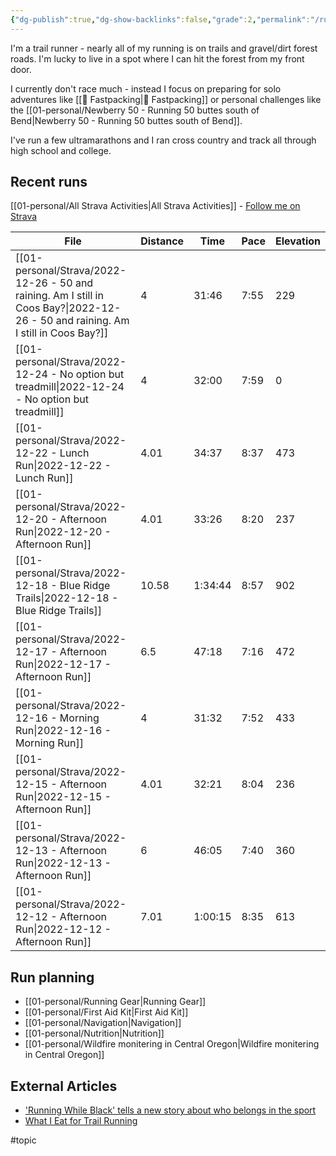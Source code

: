 ```yaml
---
{"dg-publish":true,"dg-show-backlinks":false,"grade":2,"permalink":"/running/","dgShowBacklinks":false,"dgPassFrontmatter":true}
---
```



I'm a trail runner - nearly all of my running is on trails and gravel/dirt forest roads. I'm lucky to live in a spot where I can hit the forest from my front door.

I currently don't race much - instead I focus on preparing for solo adventures like [[📘 Fastpacking\|📘 Fastpacking]] or personal challenges like the [[01-personal/Newberry 50 - Running 50 buttes south of Bend\|Newberry 50 - Running 50 buttes south of Bend]].

I've run a few ultramarathons and I ran cross country and track all through high school and college.

## Recent runs

[[01-personal/All Strava Activities\|All Strava Activities]] - [Follow me on Strava](https://www.strava.com/athletes/aaronjamesyoung)

| File                                                                                                                                 | Distance | Time    | Pace | Elevation |
| ------------------------------------------------------------------------------------------------------------------------------------ | -------- | ------- | ---- | --------- |
| [[01-personal/Strava/2022-12-26 - 50 and raining. Am I still in Coos Bay?\|2022-12-26 - 50 and raining. Am I still in Coos Bay?]] | 4        | 31:46   | 7:55 | 229       |
| [[01-personal/Strava/2022-12-24 - No option but treadmill\|2022-12-24 - No option but treadmill]]                                 | 4        | 32:00   | 7:59 | 0         |
| [[01-personal/Strava/2022-12-22 - Lunch Run\|2022-12-22 - Lunch Run]]                                                             | 4.01     | 34:37   | 8:37 | 473       |
| [[01-personal/Strava/2022-12-20 - Afternoon Run\|2022-12-20 - Afternoon Run]]                                                     | 4.01     | 33:26   | 8:20 | 237       |
| [[01-personal/Strava/2022-12-18 - Blue Ridge Trails\|2022-12-18 - Blue Ridge Trails]]                                             | 10.58    | 1:34:44 | 8:57 | 902       |
| [[01-personal/Strava/2022-12-17 - Afternoon Run\|2022-12-17 - Afternoon Run]]                                                     | 6.5      | 47:18   | 7:16 | 472       |
| [[01-personal/Strava/2022-12-16 - Morning Run\|2022-12-16 - Morning Run]]                                                         | 4        | 31:32   | 7:52 | 433       |
| [[01-personal/Strava/2022-12-15 - Afternoon Run\|2022-12-15 - Afternoon Run]]                                                     | 4.01     | 32:21   | 8:04 | 236       |
| [[01-personal/Strava/2022-12-13 - Afternoon Run\|2022-12-13 - Afternoon Run]]                                                     | 6        | 46:05   | 7:40 | 360       |
| [[01-personal/Strava/2022-12-12 - Afternoon Run\|2022-12-12 - Afternoon Run]]                                                     | 7.01     | 1:00:15 | 8:35 | 613       |


## Run planning

* [[01-personal/Running Gear\|Running Gear]]
* [[01-personal/First Aid Kit\|First Aid Kit]]
* [[01-personal/Navigation\|Navigation]]
* [[01-personal/Nutrition\|Nutrition]]
* [[01-personal/Wildfire monitering in Central Oregon\|Wildfire monitering in Central Oregon]]

## External Articles

- ['Running While Black' tells a new story about who belongs in the sport](https://www.npr.org/sections/health-shots/2022/11/16/1136216628/running-while-black-tells-a-new-story-about-who-belongs-in-the-sport)
- [What I Eat for Trail Running](https://www.youtube.com/watch?v=L0DgF0hoOhc)


#topic  